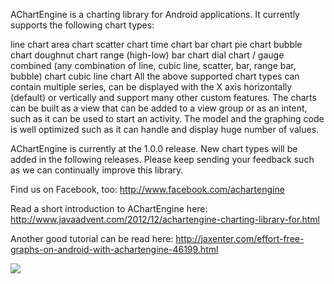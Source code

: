 AChartEngine is a charting library for Android applications. It currently supports the following chart types:

line chart
area chart
scatter chart
time chart
bar chart
pie chart
bubble chart
doughnut chart
range (high-low) bar chart
dial chart / gauge
combined (any combination of line, cubic line, scatter, bar, range bar, bubble) chart
cubic line chart
All the above supported chart types can contain multiple series, can be displayed with the X axis horizontally (default) or vertically and support many other custom features. The charts can be built as a view that can be added to a view group or as an intent, such as it can be used to start an activity.
The model and the graphing code is well optimized such as it can handle and display huge number of values.

AChartEngine is currently at the 1.0.0 release. New chart types will be added in the following releases. Please keep sending your feedback such as we can continually improve this library.

Find us on Facebook, too: http://www.facebook.com/achartengine

Read a short introduction to AChartEngine here: http://www.javaadvent.com/2012/12/achartengine-charting-library-for.html

Another good tutorial can be read here: http://jaxenter.com/effort-free-graphs-on-android-with-achartengine-46199.html

![](http://www.achartengine.org/dimages/average_temperature.png)
